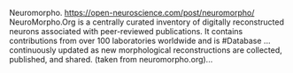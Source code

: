 Neuromorpho. https://open-neuroscience.com/post/neuromorpho/
NeuroMorpho.Org is a centrally curated inventory of digitally reconstructed neurons associated with peer-reviewed publications. It contains contributions from over 100 laboratories worldwide and is  #Database ...
continuously updated as new morphological reconstructions are collected, published, and shared. (taken from neuromorpho.org)...

